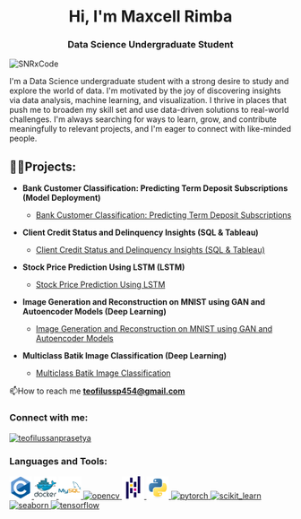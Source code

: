 <h1 align="center">Hi, I'm Maxcell Rimba</h1>

<h3 align="center">Data Science Undergraduate Student</h3>

 

<p align="left"> <img src=https://komarev.com/ghpvc/?username=SNRxCode&label=Profile%20views&color=0e75b6&style=flat alt="SNRxCode" /> </p>

<p> I'm a Data Science undergraduate student with a strong desire to study and explore the world of data. I'm motivated by the joy of discovering insights via data analysis, machine learning, and visualization. I thrive in places that push me to broaden my skill set and use data-driven solutions to real-world challenges. I'm always searching for ways to learn, grow, and contribute meaningfully to relevant projects, and I'm eager to connect with like-minded people.</p>

 

<h2>👨‍💻Projects:</h2>

 

- <b>Bank Customer Classification: Predicting Term Deposit Subscriptions (Model Deployment)</b>

  - [Bank Customer Classification: Predicting Term Deposit Subscriptions](https://github.com/teofilussanprasetya/bank_customer_classification)

- <b>Client Credit Status and Delinquency Insights (SQL & Tableau)</b>

  - [Client Credit Status and Delinquency Insights (SQL & Tableau)](https://github.com/teofilussanprasetya/Credit-Data_Analysis_SQL_Tableau)

- <b>Stock Price Prediction Using LSTM (LSTM)</b>

  - [Stock Price Prediction Using LSTM](https://github.com/teofilussanprasetya/Stock_Price_Prediction_LSTM)

- <b>Image Generation and Reconstruction on MNIST using GAN and Autoencoder Models (Deep Learning)</b>

  - [Image Generation and Reconstruction on MNIST using GAN and Autoencoder Models](https://github.com/teofilussanprasetya/Image_Generation_and_Reconstruction_on_MNIST_using_GAN_and_Autoencoder_Models)

- <b>Multiclass Batik Image Classification (Deep Learning)</b>

  - [Multiclass Batik Image Classification](https://github.com/teofilussanprasetya/multiclass_batik_image_classification)

 

 

📫How to reach me **teofilussp454@gmail.com**

 

<h3 align="left">Connect with me:</h3>

<p align="left">

<a href=https://linkedin.com/in/teofilussanprasetya target="blank"><img align="center" src=https://raw.githubusercontent.com/rahuldkjain/github-profile-readme-generator/master/src/images/icons/Social/linked-in-alt.svg alt="teofilussanprasetya" height="30" width="40" /></a>

</p>

 

<h3 align="left">Languages and Tools:</h3>

<p align="left"> <a href=https://www.cprogramming.com/ target="_blank" rel="noreferrer"> <img src=https://raw.githubusercontent.com/devicons/devicon/master/icons/c/c-original.svg alt="c" width="40" height="40"/> </a> <a href=https://www.docker.com/ target="_blank" rel="noreferrer"> <img src=https://raw.githubusercontent.com/devicons/devicon/master/icons/docker/docker-original-wordmark.svg alt="docker" width="40" height="40"/> </a> <a href=https://www.mysql.com/ target="_blank" rel="noreferrer"> <img src=https://raw.githubusercontent.com/devicons/devicon/master/icons/mysql/mysql-original-wordmark.svg alt="mysql" width="40" height="40"/> </a> <a href=https://opencv.org/ target="_blank" rel="noreferrer"> <img src=https://www.vectorlogo.zone/logos/opencv/opencv-icon.svg alt="opencv" width="40" height="40"/> </a> <a href=https://pandas.pydata.org/ target="_blank" rel="noreferrer"> <img src=https://raw.githubusercontent.com/devicons/devicon/2ae2a900d2f041da66e950e4d48052658d850630/icons/pandas/pandas-original.svg alt="pandas" width="40" height="40"/> </a> <a href=https://www.python.org target="_blank" rel="noreferrer"> <img src=https://raw.githubusercontent.com/devicons/devicon/master/icons/python/python-original.svg alt="python" width="40" height="40"/> </a> <a href=https://pytorch.org/ target="_blank" rel="noreferrer"> <img src=https://www.vectorlogo.zone/logos/pytorch/pytorch-icon.svg alt="pytorch" width="40" height="40"/> </a> <a href=https://scikit-learn.org/ target="_blank" rel="noreferrer"> <img src=https://upload.wikimedia.org/wikipedia/commons/0/05/Scikit_learn_logo_small.svg alt="scikit_learn" width="40" height="40"/> </a> <a href=https://seaborn.pydata.org/ target="_blank" rel="noreferrer"> <img src=https://seaborn.pydata.org/_images/logo-mark-lightbg.svg alt="seaborn" width="40" height="40"/> </a> <a href=https://www.tensorflow.org target="_blank" rel="noreferrer"> <img src=https://www.vectorlogo.zone/logos/tensorflow/tensorflow-icon.svg alt="tensorflow" width="40" height="40"/> </a> </p>
